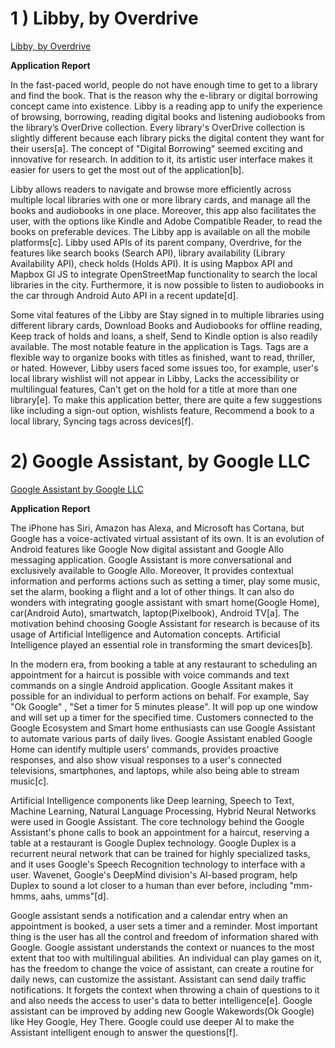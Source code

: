 # 1 ) **Libby, by Overdrive**

[Libby, by Overdrive](https://play.google.com/store/apps/details?id=com.overdrive.mobile.android.libby)

**Application Report**

In the fast-paced world, people do not have enough time to get to a library and find the book. That is the reason why the e-library or digital borrowing concept came into existence. Libby is a reading app to unify the experience of browsing, borrowing, reading digital books and listening audiobooks from the library’s OverDrive collection. Every library's OverDrive collection is slightly different because each library picks the digital content they want for their users[a]. The concept of "Digital Borrowing" seemed exciting and innovative for research. In addition to it, its artistic user interface makes it easier for users to get the most out of the application[b].

Libby allows readers to navigate and browse more efficiently across multiple local libraries with one or more library cards, and manage all the books and audiobooks in one place. Moreover, this app also facilitates the user, with the options like Kindle and Adobe Compatible Reader, to read the books on preferable devices. The Libby app is available on all the mobile platforms[c]. Libby used APIs of its parent company, Overdrive, for the features like search books (Search API), library availability (Library Availability API), check holds (Holds API). It is using  Mapbox API and Mapbox Gl JS to integrate OpenStreetMap functionality to search the local libraries in the city. Furthermore, it is now possible to listen to audiobooks in the car through Android Auto API in a recent update[d].

Some vital features of the Libby are Stay signed in to multiple libraries using different library cards, Download Books and Audiobooks for offline reading, Keep track of holds and loans, a shelf, Send to Kindle option is also readily available. The most notable feature in the application is Tags. Tags are a flexible way to organize books with titles as finished, want to read, thriller, or hated. However, Libby users faced some issues too, for example, user's local library wishlist will not appear in Libby, Lacks the accessibility or multilingual features, Can't get on the hold for a title at more than one library[e]. To make this application better, there are quite a few suggestions like including a sign-out option, wishlists feature, Recommend a book to a local library, Syncing tags across devices[f].

# 2) Google Assistant, by Google LLC
[Google Assistant by Google LLC](https://play.google.com/store/apps/details?id=com.google.android.apps.googleassistant&hl=en_CA)

**Application Report**

The iPhone has Siri, Amazon has Alexa, and Microsoft has Cortana, but Google has a voice-activated virtual assistant of its own. It is an evolution of Android features like Google Now digital assistant and Google Allo messaging application. Google Assistant is more conversational and exclusively available to Google Allo. Moreover, It provides contextual information and performs actions such as setting a timer,  play some music, set the alarm, booking a flight and a lot of other things. It can also do wonders with integrating google assistant with smart home(Google Home), car(Android Auto), smartwatch, laptop(Pixelbook), Android TV[a]. The motivation behind choosing  Google Assistant for research is because of its usage of  Artificial Intelligence and Automation concepts. Artificial Intelligence played an essential role in transforming the smart devices[b].

In the modern era, from booking a table at any restaurant to scheduling an appointment for a haircut is possible with voice commands and text commands on a single Android application. Google Assitant makes it possible for an individual to perform actions on behalf. For example, Say "Ok Google" , "Set a timer for 5 minutes please". It will pop up one window and will set up a timer for the specified time. Customers connected to the Google Ecosystem and Smart home enthusiasts can use Google Assistant to automate various parts of daily lives. Google Assistant enabled Google Home can identify multiple users' commands, provides proactive responses, and also show visual responses to a user's connected televisions, smartphones, and laptops, while also being able to stream music[c].

Artificial Intelligence components like Deep learning, Speech to Text, Machine Learning, Natural Language Processing, Hybrid Neural Networks were used in Google Assistant. The core technology behind the Google Assistant's phone calls to book an appointment for a haircut, reserving a table at a restaurant is Google Duplex technology.  Google Duplex is a recurrent neural network that can be trained for highly specialized tasks, and it uses Google's Speech Recognition technology to interface with a user. Wavenet, Google's DeepMind division's AI-based program, help Duplex to sound a lot closer to a human than ever before, including "mm-hmms, aahs, umms"[d].

Google assistant sends a notification and a calendar entry when an appointment is booked,  a user sets a timer and a reminder. Most important thing is the user has all the control and freedom of information shared with Google. Google assistant understands the context or nuances to the most extent that too with multilingual abilities. An individual can play games on it, has the freedom to change the voice of assistant, can create a routine for daily news, can customize the assistant. Assistant can send daily traffic notifications. It forgets the context when throwing a chain of questions to it and also needs the access to user's data to better intelligence[e]. Google assistant can be improved by adding new Google Wakewords(Ok Google) like Hey Google, Hey There. Google could use deeper AI to make the Assistant intelligent enough to answer the questions[f].

